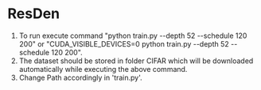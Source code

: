 # ResDen

1. To run execute command "python train.py --depth 52 --schedule 120 200" or "CUDA_VISIBLE_DEVICES=0 python train.py --depth 52 --schedule 120 200".<br/>
2. The dataset should be stored in folder CIFAR which will be downloaded automatically while executing the above command.<br/>
3. Change Path accordingly in 'train.py'.<br/>
